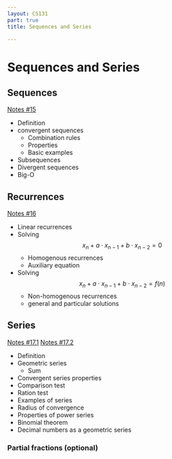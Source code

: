 ```yaml
---
layout: CS131
part: true
title: Sequences and Series

---
```




# Sequences and Series

## Sequences

[Notes #15](https://warwick.ac.uk/fac/sci/dcs/teaching/material/cs131/part2/note15.pdf)

- Definition
- convergent sequences
  - Combination rules
  - Properties
  - Basic examples
- Subsequences
- Divergent sequences
- Big-O

## Recurrences

[Notes #16](https://warwick.ac.uk/fac/sci/dcs/teaching/material/cs131/part2/note16.pdf)

- Linear recurrences
- Solving $$x_n + a \cdot x_{n-1} + b \cdot x_{n-2} = 0$$
  - Homogenous recurrences
  - Auxiliary equation
- Solving $$x_n + a \cdot x_{n-1} + b \cdot x_{n-2} = f(n)$$
  - Non-homogenous recurrences
  - general and particular solutions

## Series

[Notes #17.1](https://warwick.ac.uk/fac/sci/dcs/teaching/material/cs131/part2/_part1.pdf) [Notes #17.2](https://warwick.ac.uk/fac/sci/dcs/teaching/material/cs131/part2/note17_part2.pdf)

- Definition
- Geometric series
  - Sum
- Convergent series properties
- Comparison test
- Ration test
- Examples of series
- Radius of convergence
- Properties of power series
- Binomial theorem
- Decimal numbers as a geometric series

### Partial fractions (optional)

